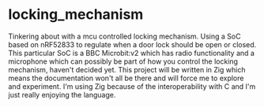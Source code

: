 # locking_mechanism

Tinkering about with a mcu controlled locking mechanism. Using a SoC based on nRF52833 to regulate when a door lock should be open or closed. This particular SoC is a BBC Microbit:v2 which has radio functionality and a microphone which can possibly be part of how you control the locking mechanism, haven't decided yet. 
This project will be written in Zig which means the documentation won't all be there and will force me to explore and experiment. I'm using Zig because of the interoperability with C and I'm just really enjoying the language.
